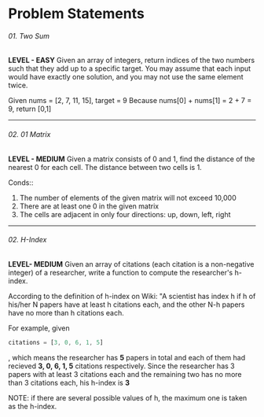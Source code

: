 # Problem Statements


###### 01. Two Sum 
**LEVEL - EASY**
Given an array of integers, return indices of the two numbers such that they add up to a specific target. 
You may assume that each input would have exactly one solution, and you may not use the same element twice. 

Given nums = [2, 7, 11, 15], target = 9
Because nums[0] + nums[1] = 2 + 7 = 9,
return [0,1]

<hr />


###### 02. 01 Matrix
**LEVEL - MEDIUM**
Given a matrix consists of 0 and 1, find the distance of the nearest 0 for each cell. 
The distance between two cells is 1. 

Conds:: 
1. The number of elements of the given matrix will not exceed 10,000
2. There are at least one 0 in the given matrix 
3. The cells are adjacent in only four directions: up, down, left, right

<hr />

###### 02. H-Index
**LEVEL- MEDIUM**
Given an array of citations (each citation is a non-negative integer) of a researcher, write a function to compute the researcher's h-index.

According to the definition of h-index on Wiki: "A scientist has index h if h of his/her N papers have at least h citations each, and the other N-h papers have no more than h citations each. 

For example, given 
```javascript
citations = [3, 0, 6, 1, 5]
```
, which means the researcher has **5** papers in total and each of them had recieved **3, 0, 6, 1, 5** citations respectively. Since the researcher has 3 papers with at least 3 citations each and the remaining two has no more than 3 citations each, his h-index is **3**

NOTE: if there are several possible values of h, the maximum one is taken as the h-index.